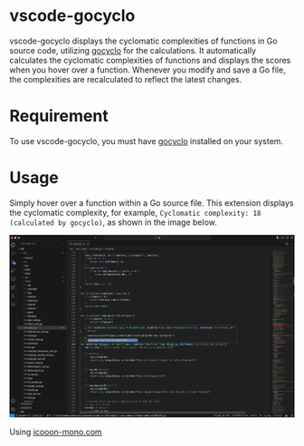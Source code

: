 # vscode-gocyclo

vscode-gocyclo displays the cyclomatic complexities of functions in Go source code, utilizing [gocyclo](https://github.com/fzipp/gocyclo) for the calculations.
It automatically calculates the cyclomatic complexities of functions and displays the scores when you hover over a function. Whenever you modify and save a Go file, the complexities are recalculated to reflect the latest changes.

# Requirement

To use vscode-gocyclo, you must have [gocyclo](https://github.com/fzipp/gocyclo) installed on your system.

# Usage

Simply hover over a function within a Go source file. This extension displays the cyclomatic complexity, for example, `Cyclomatic complexity: 18 (calculated by gocyclo)`, as shown in the image below.

![1.png](images/1.png)


Using [icooon-mono.com](https://icooon-mono.com/10232-calculation/)
